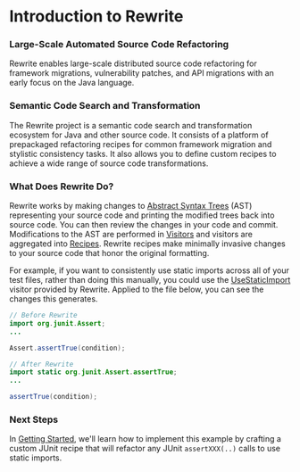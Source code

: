 # Introduction to Rewrite

### **Large-Scale Automated Source Code Refactoring**

Rewrite enables large-scale distributed source code refactoring for framework migrations, vulnerability patches, and API migrations with an early focus on the Java language.

### Semantic Code Search and Transformation

The Rewrite project is a semantic code search and transformation ecosystem for Java and other source code. It consists of a platform of prepackaged refactoring recipes for common framework migration and stylistic consistency tasks. It also allows you to define custom recipes to achieve a wide range of source code transformations.

### What Does Rewrite Do?

Rewrite works by making changes to [Abstract Syntax Trees]() \(AST\) representing your source code and printing the modified trees back into source code. You can then review the changes in your code and commit. Modifications to the AST are performed in [Visitors]() and visitors are aggregated into [Recipes](). Rewrite recipes make minimally invasive changes to your source code that honor the original formatting.

For example, if you want to consistently use static imports across all of your test files, rather than doing this manually, you could use the [UseStaticImport]() visitor provided by Rewrite. Applied to the file below, you can see the changes this generates. 

```java
// Before Rewrite
import org.junit.Assert;
...

Assert.assertTrue(condition);
```

```java
// After Rewrite
import static org.junit.Assert.assertTrue;
...

assertTrue(condition);
```

### Next Steps

In [Getting Started](), we'll learn how to implement this example by crafting a custom JUnit recipe that will refactor any JUnit `assertXXX(..)` calls to use static imports.

